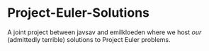 Project-Euler-Solutions
=======================

A joint project between javsav and emilkloeden where we host _our_ (admittedly terrible) solutions to Project Euler problems.
